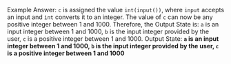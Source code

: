 Example Answer:
`c` is assigned the value `int(input())`, where `input` accepts an input and `int` converts it to an integer. The value of `c` can now be any positive integer between 1 and 1000. Therefore, the Output State is: `a` is an input integer between 1 and 1000, `b` is the input integer provided by the user, `c` is a positive integer between 1 and 1000.
Output State: **`a` is an input integer between 1 and 1000, `b` is the input integer provided by the user, `c` is a positive integer between 1 and 1000**